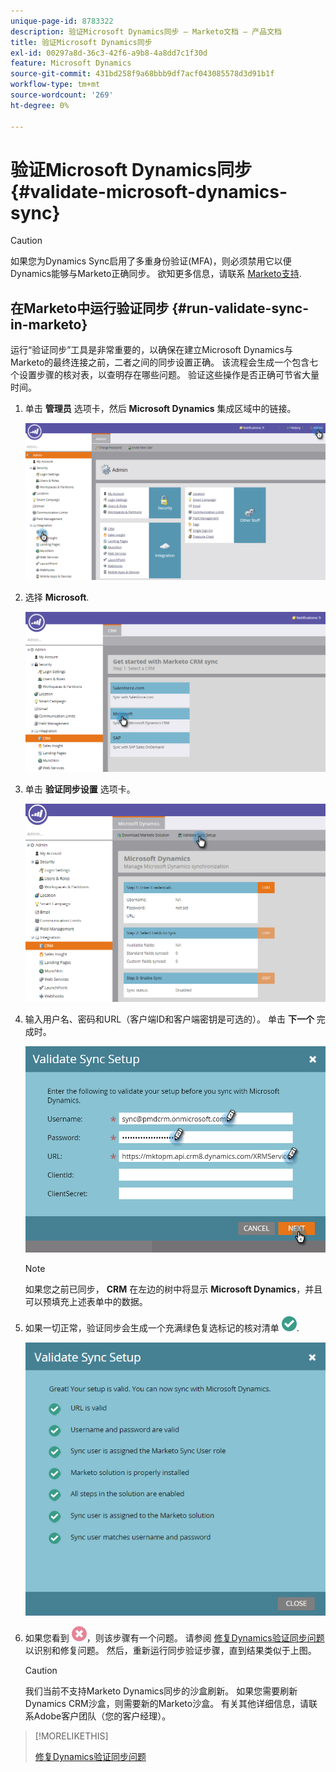 ```yaml
---
unique-page-id: 8783322
description: 验证Microsoft Dynamics同步 — Marketo文档 — 产品文档
title: 验证Microsoft Dynamics同步
exl-id: 00297a8d-36c3-42f6-a9b8-4a8dd7c1f30d
feature: Microsoft Dynamics
source-git-commit: 431bd258f9a68bbb9df7acf043085578d3d91b1f
workflow-type: tm+mt
source-wordcount: '269'
ht-degree: 0%

---
```


# 验证Microsoft Dynamics同步 {#validate-microsoft-dynamics-sync}

>[!CAUTION]
>
>如果您为Dynamics Sync启用了多重身份验证(MFA)，则必须禁用它以便Dynamics能够与Marketo正确同步。 欲知更多信息，请联系 [Marketo支持](https://nation.marketo.com/t5/Support/ct-p/Support).

## 在Marketo中运行验证同步 {#run-validate-sync-in-marketo}

运行“验证同步”工具是非常重要的，以确保在建立Microsoft Dynamics与Marketo的最终连接之前，二者之间的同步设置正确。 该流程会生成一个包含七个设置步骤的核对表，以查明存在哪些问题。 验证这些操作是否正确可节省大量时间。

1. 单击 **管理员** 选项卡，然后 **Microsoft Dynamics** 集成区域中的链接。

   ![](assets/image2015-9-28-16-3a7-3a51.png)

1. 选择 **Microsoft**.

   ![](assets/image2015-9-28-16-3a10-3a47.png)

1. 单击 **验证同步设置** 选项卡。

   ![](assets/image2015-9-28-16-3a11-3a45.png)

1. 输入用户名、密码和URL（客户端ID和客户端密钥是可选的）。 单击 **下一个** 完成时。

   ![](assets/four-1.png)

   >[!NOTE]
   >
   >如果您之前已同步， **CRM** 在左边的树中将显示 **Microsoft Dynamics**，并且可以预填充上述表单中的数据。

1. 如果一切正常，验证同步会生成一个充满绿色复选标记的核对清单 ![—](assets/check.png).

   ![](assets/image2015-9-22-15-3a58-3a12.png)

1. 如果您看到 ![—](assets/delete.png)，则该步骤有一个问题。 请参阅 [修复Dynamics验证同步问题](/help/marketo/product-docs/crm-sync/microsoft-dynamics-sync/sync-setup/validate-microsoft-dynamics-sync/fix-dynamics-validation-sync-issues.md) 以识别和修复问题。 然后，重新运行同步验证步骤，直到结果类似于上图。

   >[!CAUTION]
   >
   >我们当前不支持Marketo Dynamics同步的沙盒刷新。 如果您需要刷新Dynamics CRM沙盒，则需要新的Marketo沙盒。 有关其他详细信息，请联系Adobe客户团队（您的客户经理）。

>[!MORELIKETHIS]
>
>[修复Dynamics验证同步问题](/help/marketo/product-docs/crm-sync/microsoft-dynamics-sync/sync-setup/validate-microsoft-dynamics-sync/fix-dynamics-validation-sync-issues.md)
